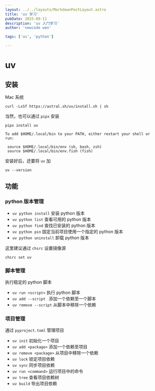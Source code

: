 ```yaml
---
layout: ../../layouts/MarkdownPostLayout.astro
title: 'uv 学习'
pubDate: 2025-09-11
description: 'uv 入门学习'
author: 'newcode wen'

tags: ['uv', 'python']

---
```


# uv 

## 安装

Mac 系统

```shell
curl -LsSf https://astral.sh/uv/install.sh | sh
```

当然，也可以通过 `pipx` 安装 

```shell
pipx install uv
```

```shell
To add $HOME/.local/bin to your PATH, either restart your shell or run:

 source $HOME/.local/bin/env (sh, bash, zsh)
 source $HOME/.local/bin/env.fish (fish)
```

安装好后，还要将 `uv` 加
```shellß
uv --version
```

## 功能

### python 版本管理

- `uv python install` 安装 python 版本
- `uv python list` 查看可用的 python 版本
- `uv python find` 查找已安装的 python 版本
- `uv python pin` 固定当前项目使用一个指定的 python 版本
- `uv python uninstall` 卸载 python 版本

这里建议通过 `chsrc` 设置镜像源

```shell
chsrc set uv
```

### 脚本管理

执行稳定的 python 脚本

- `uv run <script>` 执行 python 脚本
- `uv add --script ` 添加一个依赖至一个脚本
- `uv remove --script` 从脚本中移除一个依赖

### 项目管理

通过 `pyproject.toml` 管理项目

- `uv init` 初始化一个项目
- `uv add <package>` 添加一个依赖至项目
- `uv remove <package>` 从项目中移除一个依赖
- `uv lock` 锁定项目依赖
- `uv sync` 同步项目依赖
- `uv run <command>` 运行项目中的命令
- `uv tree` 查看项目依赖树
- `uv build` 导出项目依赖

